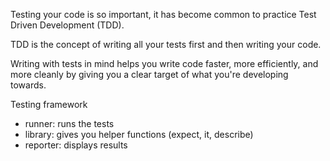 Testing your code is so important, it has become common to practice Test Driven Development (TDD).

TDD is the concept of writing all your tests first and then writing your code.

Writing with tests in mind helps you write code faster, more efficiently, and more cleanly by giving you a clear target of what you're developing towards.

Testing framework
- runner: runs the tests
- library: gives you helper functions (expect, it, describe)
- reporter: displays results


